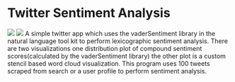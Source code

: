 # Twitter Sentiment Analysis
![](images/visualization1)
![](images/visualization2)
A simple twitter app which uses the vaderSentiment library in the natural language tool kit to perform lexicographic sentiment analysis.
There are two visualizations one distribution plot of compound sentiment scores(calculated by the vaderSentiment library)
the other plot is a custom stencil based word cloud visualization. This program uses 100 tweets scraped from
search or a user profile to perform sentiment analysis.
